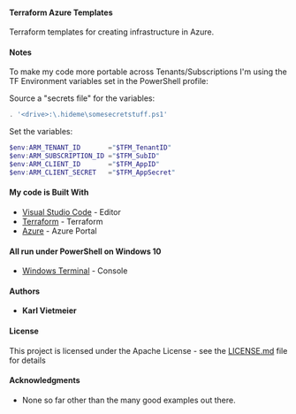 #### Terraform Azure Templates

Terraform templates for creating infrastructure in Azure.

#### Notes

To make my code more portable across Tenants/Subscriptions I'm using the TF Environment variables set in the PowerShell profile:  

Source a "secrets file" for the variables:

```powershell
. '<drive>:\.hideme\somesecretstuff.ps1'
```

Set the variables:

```powershell
$env:ARM_TENANT_ID       ="$TFM_TenantID"
$env:ARM_SUBSCRIPTION_ID ="$TFM_SubID"
$env:ARM_CLIENT_ID       ="$TFM_AppID"
$env:ARM_CLIENT_SECRET   ="$TFM_AppSecret"
```
  
#### My code is Built With

* [Visual Studio Code](https://code.visualstudio.com/) - Editor
* [Terraform](https://www.terraform.io/) - Terraform
* [Azure](portal.azure.com) - Azure Portal

#### All run under PowerShell on Windows 10

* [Windows Terminal](https://docs.microsoft.com/en-us/windows/terminal/) - Console

#### Authors

* **Karl Vietmeier**

#### License

This project is licensed under the Apache License - see the [LICENSE.md](LICENSE.md) file for details

#### Acknowledgments

* None so far other than the many good examples out there.
